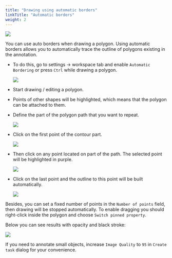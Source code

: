 ```yaml
---
title: "Drawing using automatic borders"
linkTitle: "Automatic borders"
weight: 2
---
```


![](/images/gif025_mapillary_vistas.gif)

You can use auto borders when drawing a polygon. Using automatic borders allows you to automatically trace
the outline of polygons existing in the annotation.

- To do this, go to settings -> workspace tab and enable `Automatic Bordering`
  or press `Ctrl` while drawing a polygon.

  ![](/images/image161.jpg)

- Start drawing / editing a polygon.
- Points of other shapes will be highlighted, which means that the polygon can be attached to them.
- Define the part of the polygon path that you want to repeat.

  ![](/images/image157_mapillary_vistas.jpg)

- Click on the first point of the contour part.

  ![](/images/image158_mapillary_vistas.jpg)

- Then click on any point located on part of the path. The selected point will be highlighted in purple.

  ![](/images/image159_mapillary_vistas.jpg)

- Click on the last point and the outline to this point will be built automatically.

  ![](/images/image160_mapillary_vistas.jpg)

Besides, you can set a fixed number of points in the `Number of points` field, then
drawing will be stopped automatically. To enable dragging you should right-click
inside the polygon and choose `Switch pinned property`.

Below you can see results with opacity and black stroke:

![](/images/image064_mapillary_vistas.jpg)

If you need to annotate small objects, increase `Image Quality` to
`95` in `Create task` dialog for your convenience.
